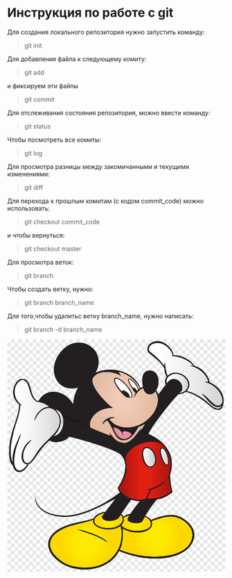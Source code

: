 # Инструкция по работе с git
Для создания локального репозитория нужно запустить команду:
>git init

Для добавления файла к следующему комиту:
>git add

и фиксируем эти файлы 
>git commit

Для отслеживания состояния репозитория, можно ввести команду:
>git status

Чтобы посмотреть все комиты:
>git log

Для просмотра разницы между закомичанными и текущими изменениями:
>git diff

Для перехода к прошлым комитам (с кодом commit_code) можно использовать:
>git checkout commit_code

и чтобы вернуться:
> git checkout master 

Для просмотра веток:
>git branch

Чтобы создать ветку, нужно:
>git branch branch_name

Для того,чтобы удалитьс ветку branch_name, нужно написать:
>git branch -d branch_name

![Мыши правят миром](mik.png)